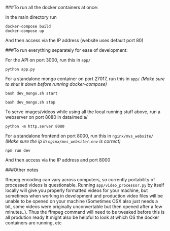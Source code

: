 ###To run all the docker containers at once:

In the main directory run
```
docker-compose build
docker-compose up
```
And then access via the IP address (website uses default port 80)




###To run everything separately for ease of development:

For the API on port 3000, run this in `app/`
```
python app.py
```

For a standalone mongo container on port 27017, run this in `app/`
*(Make sure to shut it down before running docker-compose)*
```
bash dev_mongo.sh start
```
```
bash dev_mongo.sh stop
```

To serve images/videos while using all the local running stuff above, run
a webserver on port 8080 in data/media/
```
python -m http.server 8080
```

For a standalone frontend on port 8000, run this in `nginx/mvs_website/`
*(Make sure the ip in `nginx/mvs_website/.env` is correct)*
```
npm run dev
```
And then access via the IP address and port 8000


###Other notes

ffmpeg encoding can vary across computers, so currently portability
of processed videos is questionable. Running `app/video_processor.py`
by itself locally will give you properly formatted videos for your machine, but
sometimes when working in development and production video files will be unable
to be opened on your machine (Sometimes OSX also just needs a bit, some videos
were originally unconvertable but then opened after a few minutes..). Thus
the ffmpeg command will need to be tweaked before this is all prodution ready
It might also be helpful to look at which OS the docker containers are running, etc
